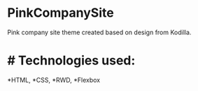 # PinkCompanySite
Pink company site theme created based on design from Kodilla.

# # Technologies used:
*HTML, 
*CSS, 
*RWD, 
*Flexbox
